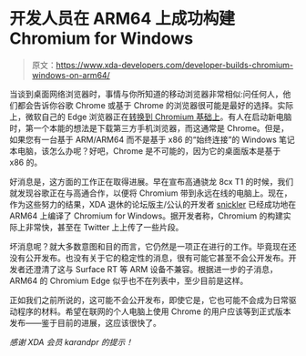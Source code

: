 # 开发人员在 ARM64 上成功构建 Chromium for Windows

> 原文：<https://www.xda-developers.com/developer-builds-chromium-windows-on-arm64/>

当谈到桌面网络浏览器时，事情与你所知道的移动浏览器非常相似:问任何人，他们都会告诉你谷歌 Chrome 或基于 Chrome 的浏览器很可能是最好的选择。实际上，微软自己的 Edge 浏览器正在[转换到 Chromium 基础上](https://www.xda-developers.com/microsoft-chromium-based-browser-replace-edge/)。有人在启动新电脑时，第一个本能的想法是下载第三方手机浏览器，而这通常是 Chrome。但是，如果您有一台基于 ARM/ARM64 而不是基于 x86 的“始终连接”的 Windows 笔记本电脑，该怎么办呢？好吧，Chrome 是不可能的，因为它的桌面版本是基于 x86 的。

好消息是，这方面的工作正在取得进展。早在宣布高通骁龙 8cx T1 的时候，我们就发现谷歌正在与高通合作，以便将 Chromium 带到永远在线的电脑上。现在，作为这些努力的结果，XDA 退休的论坛版主/公认的开发者 [snickler](https://forum.xda-developers.com/member.php?u=2854207) 已经成功地在 ARM64 上编译了 Chromium for Windows。据开发者称，Chromium 的构建实际上非常快，甚至在 Twitter 上上传了一些片段。

坏消息呢？就大多数意图和目的而言，它仍然是一项正在进行的工作。毕竟现在还没有公开发布。也没有关于它的稳定性的消息，很有可能它甚至不会公开发布。开发者还澄清了这与 Surface RT 等 ARM 设备不兼容。根据进一步的子消息，ARM64 的 Chromium Edge 似乎也不在列表中，至少目前是这样。

正如我们之前所说的，这可能不会公开发布，即使它是，它也可能不会成为日常驱动程序的材料。希望在联网的个人电脑上使用 Chrome 的用户应该等到正式版本发布——鉴于目前的进展，这应该很快了。

*感谢 XDA 会员 karandpr 的提示！*